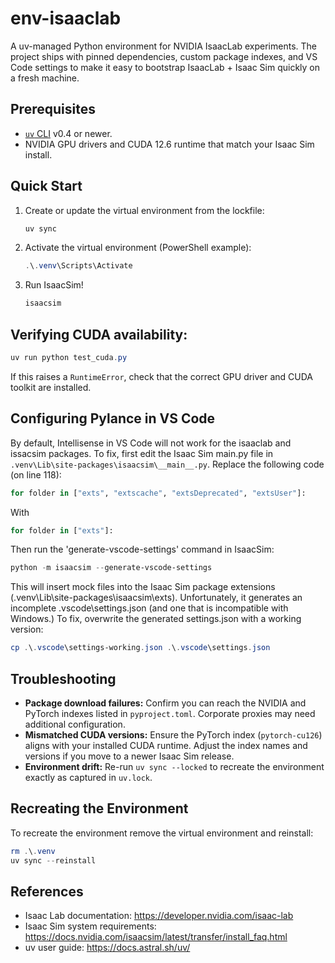 # env-isaaclab

A uv-managed Python environment for NVIDIA IsaacLab experiments. The project ships with pinned dependencies, custom package indexes, and VS Code settings to make it easy to bootstrap IsaacLab + Isaac Sim quickly on a fresh machine.

## Prerequisites
- [`uv` CLI](https://github.com/astral-sh/uv) v0.4 or newer.
- NVIDIA GPU drivers and CUDA 12.6 runtime that match your Isaac Sim install.

## Quick Start
1. Create or update the virtual environment from the lockfile:
   ```powershell
   uv sync
   ```
2. Activate the virtual environment (PowerShell example):
   ```powershell
   .\.venv\Scripts\Activate
   ```
3. Run IsaacSim!
   ```powershell
   isaacsim
   ```

## Verifying CUDA availability:
   ```powershell
   uv run python test_cuda.py
   ```
   If this raises a `RuntimeError`, check that the correct GPU driver and CUDA toolkit are installed.

## Configuring Pylance in VS Code

By default, Intellisense in VS Code will not work for the isaaclab and issacsim packages. To fix, first edit the Isaac Sim main.py file in `.venv\Lib\site-packages\isaacsim\__main__.py`. Replace the following code (on line 118):

```python
for folder in ["exts", "extscache", "extsDeprecated", "extsUser"]:
```

With

```python
for folder in ["exts"]:
```

Then run the 'generate-vscode-settings' command in IsaacSim:

```powershell
python -m isaacsim --generate-vscode-settings
```

This will insert mock  files into the Isaac Sim package extensions (.venv\Lib\site-packages\isaacsim\exts). Unfortunately, it generates an incomplete .vscode\settings.json (and one that is incompatible with Windows.) To fix, overwrite the generated settings.json with a working version:
```powershell
cp .\.vscode\settings-working.json .\.vscode\settings.json
```

## Troubleshooting
- **Package download failures:** Confirm you can reach the NVIDIA and PyTorch indexes listed in `pyproject.toml`. Corporate proxies may need additional configuration.
- **Mismatched CUDA versions:** Ensure the PyTorch index (`pytorch-cu126`) aligns with your installed CUDA runtime. Adjust the index names and versions if you move to a newer Isaac Sim release.
- **Environment drift:** Re-run `uv sync --locked` to recreate the environment exactly as captured in `uv.lock`.

## Recreating the Environment

To recreate the environment remove the virtual environment and reinstall:

```powershell
rm .\.venv
uv sync --reinstall
```

## References
- Isaac Lab documentation: <https://developer.nvidia.com/isaac-lab>
- Isaac Sim system requirements: <https://docs.nvidia.com/isaacsim/latest/transfer/install_faq.html>
- uv user guide: <https://docs.astral.sh/uv/>
